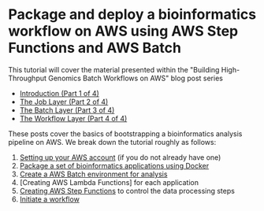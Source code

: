 # Package and deploy a bioinformatics workflow on AWS using AWS Step Functions and AWS Batch

This tutorial will cover the material presented within the "Building High-Throughput Genomics Batch Workflows on AWS" blog post series

* [Introduction (Part 1 of 4)](https://aws.amazon.com/blogs/compute/building-high-throughput-genomics-batch-workflows-on-aws-introduction-part-1-of-4/)
* [The Job Layer (Part 2 of 4)](https://aws.amazon.com/blogs/compute/building-high-throughput-genomics-batch-workflows-on-aws-job-layer-part-2-of-4/)
* [The Batch Layer (Part 3 of 4)](https://aws.amazon.com/blogs/compute/building-high-throughput-genomic-batch-workflows-on-aws-batch-layer-part-3-of-4/)
* [The Workflow Layer (Part 4 of 4)](https://aws.amazon.com/blogs/compute/building-high-throughput-genomics-batch-workflows-on-aws-workflow-layer-part-4-of-4/)

These posts cover the basics of bootstrapping a bioinformatics analysis pipeline on AWS. We break down the tutorial roughly as follows:

1. [Setting up your AWS account](./doc/00-account-setup.md) (if you do not already have one)
2. [Package a set of bioinformatics applications using Docker](./doc/01-creating-docker-images.md)
3. [Create a AWS Batch environment for analysis](./doc/02-creating-batch-env.md)
4. [Creating AWS Lambda Functions] for each application
5. [Creating AWS  Step Functions](./doc/04-creating-step-functions.md) to control the data processing steps
5. [Initiate a workflow](./doc/05-initiate-worflow.md)
